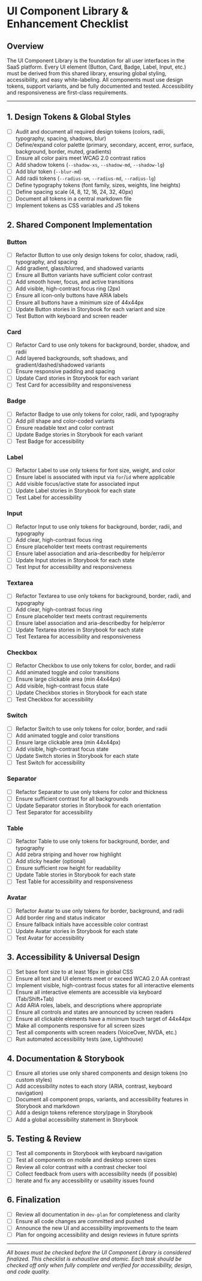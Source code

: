 # UI Component Library & Enhancement Checklist

## Overview

The UI Component Library is the foundation for all user interfaces in the SaaS platform. Every UI element (Button, Card, Badge, Label, Input, etc.) must be derived from this shared library, ensuring global styling, accessibility, and easy white-labeling. All components must use design tokens, support variants, and be fully documented and tested. Accessibility and responsiveness are first-class requirements.

---

## 1. Design Tokens & Global Styles
- [ ] Audit and document all required design tokens (colors, radii, typography, spacing, shadows, blur)
- [ ] Define/expand color palette (primary, secondary, accent, error, surface, background, border, muted, gradients)
- [ ] Ensure all color pairs meet WCAG 2.0 contrast ratios
- [ ] Add shadow tokens (`--shadow-xs`, `--shadow-md`, `--shadow-lg`)
- [ ] Add blur token (`--blur-md`)
- [ ] Add radii tokens (`--radius-sm`, `--radius-md`, `--radius-lg`)
- [ ] Define typography tokens (font family, sizes, weights, line heights)
- [ ] Define spacing scale (4, 8, 12, 16, 24, 32, 40px)
- [ ] Document all tokens in a central markdown file
- [ ] Implement tokens as CSS variables and JS tokens

## 2. Shared Component Implementation
### Button
- [ ] Refactor Button to use only design tokens for color, shadow, radii, typography, and spacing
- [ ] Add gradient, glass/blurred, and shadowed variants
- [ ] Ensure all Button variants have sufficient color contrast
- [ ] Add smooth hover, focus, and active transitions
- [ ] Add visible, high-contrast focus ring (2px)
- [ ] Ensure all icon-only buttons have ARIA labels
- [ ] Ensure all buttons have a minimum size of 44x44px
- [ ] Update Button stories in Storybook for each variant and size
- [ ] Test Button with keyboard and screen reader

### Card
- [ ] Refactor Card to use only tokens for background, border, shadow, and radii
- [ ] Add layered backgrounds, soft shadows, and gradient/dashed/shadowed variants
- [ ] Ensure responsive padding and spacing
- [ ] Update Card stories in Storybook for each variant
- [ ] Test Card for accessibility and responsiveness

### Badge
- [ ] Refactor Badge to use only tokens for color, radii, and typography
- [ ] Add pill shape and color-coded variants
- [ ] Ensure readable text and color contrast
- [ ] Update Badge stories in Storybook for each variant
- [ ] Test Badge for accessibility

### Label
- [ ] Refactor Label to use only tokens for font size, weight, and color
- [ ] Ensure label is associated with input via `for`/`id` where applicable
- [ ] Add visible focus/active state for associated input
- [ ] Update Label stories in Storybook for each state
- [ ] Test Label for accessibility

### Input
- [ ] Refactor Input to use only tokens for background, border, radii, and typography
- [ ] Add clear, high-contrast focus ring
- [ ] Ensure placeholder text meets contrast requirements
- [ ] Ensure label association and aria-describedby for help/error
- [ ] Update Input stories in Storybook for each state
- [ ] Test Input for accessibility and responsiveness

### Textarea
- [ ] Refactor Textarea to use only tokens for background, border, radii, and typography
- [ ] Add clear, high-contrast focus ring
- [ ] Ensure placeholder text meets contrast requirements
- [ ] Ensure label association and aria-describedby for help/error
- [ ] Update Textarea stories in Storybook for each state
- [ ] Test Textarea for accessibility and responsiveness

### Checkbox
- [ ] Refactor Checkbox to use only tokens for color, border, and radii
- [ ] Add animated toggle and color transitions
- [ ] Ensure large clickable area (min 44x44px)
- [ ] Add visible, high-contrast focus state
- [ ] Update Checkbox stories in Storybook for each state
- [ ] Test Checkbox for accessibility

### Switch
- [ ] Refactor Switch to use only tokens for color, border, and radii
- [ ] Add animated toggle and color transitions
- [ ] Ensure large clickable area (min 44x44px)
- [ ] Add visible, high-contrast focus state
- [ ] Update Switch stories in Storybook for each state
- [ ] Test Switch for accessibility

### Separator
- [ ] Refactor Separator to use only tokens for color and thickness
- [ ] Ensure sufficient contrast for all backgrounds
- [ ] Update Separator stories in Storybook for each orientation
- [ ] Test Separator for accessibility

### Table
- [ ] Refactor Table to use only tokens for background, border, and typography
- [ ] Add zebra striping and hover row highlight
- [ ] Add sticky header (optional)
- [ ] Ensure sufficient row height for readability
- [ ] Update Table stories in Storybook for each state
- [ ] Test Table for accessibility and responsiveness

### Avatar
- [ ] Refactor Avatar to use only tokens for border, background, and radii
- [ ] Add border ring and status indicator
- [ ] Ensure fallback initials have accessible color contrast
- [ ] Update Avatar stories in Storybook for each state
- [ ] Test Avatar for accessibility

## 3. Accessibility & Universal Design
- [ ] Set base font size to at least 16px in global CSS
- [ ] Ensure all text and UI elements meet or exceed WCAG 2.0 AA contrast
- [ ] Implement visible, high-contrast focus states for all interactive elements
- [ ] Ensure all interactive elements are accessible via keyboard (Tab/Shift+Tab)
- [ ] Add ARIA roles, labels, and descriptions where appropriate
- [ ] Ensure all controls and states are announced by screen readers
- [ ] Ensure all clickable elements have a minimum touch target of 44x44px
- [ ] Make all components responsive for all screen sizes
- [ ] Test all components with screen readers (VoiceOver, NVDA, etc.)
- [ ] Run automated accessibility tests (axe, Lighthouse)

## 4. Documentation & Storybook
- [ ] Ensure all stories use only shared components and design tokens (no custom styles)
- [ ] Add accessibility notes to each story (ARIA, contrast, keyboard navigation)
- [ ] Document all component props, variants, and accessibility features in Storybook and markdown
- [ ] Add a design tokens reference story/page in Storybook
- [ ] Add a global accessibility statement in Storybook

## 5. Testing & Review
- [ ] Test all components in Storybook with keyboard navigation
- [ ] Test all components on mobile and desktop screen sizes
- [ ] Review all color contrast with a contrast checker tool
- [ ] Collect feedback from users with accessibility needs (if possible)
- [ ] Iterate and fix any accessibility or usability issues found

## 6. Finalization
- [ ] Review all documentation in `dev-plan` for completeness and clarity
- [ ] Ensure all code changes are committed and pushed
- [ ] Announce the new UI and accessibility improvements to the team
- [ ] Plan for ongoing accessibility and design reviews in future sprints

---

*All boxes must be checked before the UI Component Library is considered finalized. This checklist is exhaustive and atomic. Each task should be checked off only when fully complete and verified for accessibility, design, and code quality.* 